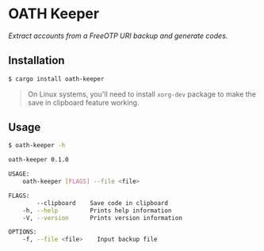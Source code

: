 # OATH Keeper

_Extract accounts from a FreeOTP URI backup and generate codes._

## Installation

```bash
$ cargo install oath-keeper
```

> On Linux systems, you'll need to install `xorg-dev` package to make the save in clipboard feature working.

## Usage

```bash
$ oath-keeper -h

oath-keeper 0.1.0

USAGE:
    oath-keeper [FLAGS] --file <file>

FLAGS:
        --clipboard    Save code in clipboard
    -h, --help         Prints help information
    -V, --version      Prints version information

OPTIONS:
    -f, --file <file>    Input backup file
```



